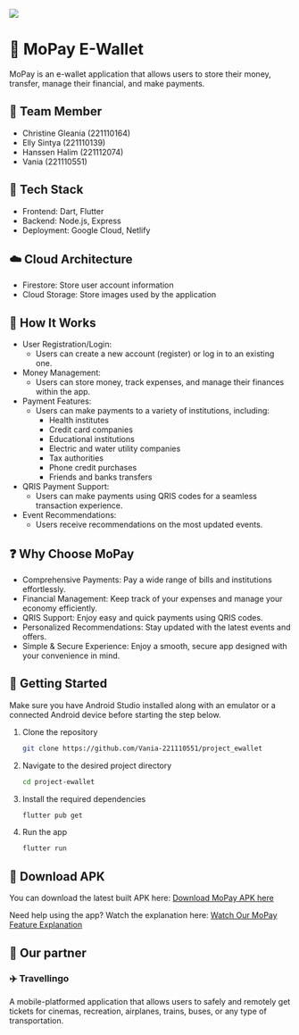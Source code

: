<p>
  <img src="https://mikroskilacid-my.sharepoint.com/:i:/g/personal/221110551_students_mikroskil_ac_id/EdjF1wgl22dJhVRyon1561wBOhbKRts9MQFT2_dJZGt6Lw?e=OzQMSj/logo.png"/>
</p>

# 💸 MoPay E-Wallet
MoPay is an e-wallet application that allows users to store their money, transfer, manage their financial, and make payments.

## 👥 Team Member
- Christine Gleania (221110164)
- Elly Sintya (221110139)
- Hanssen Halim (221112074)
- Vania (221110551)

## 👾 Tech Stack
- Frontend: Dart, Flutter
- Backend: Node.js, Express
- Deployment: Google Cloud, Netlify

## ☁️ Cloud Architecture
- Firestore: Store user account information
- Cloud Storage: Store images used by the application

## 🔭 How It Works
- User Registration/Login:
  - Users can create a new account (register) or log in to an existing one.
- Money Management:
  - Users can store money, track expenses, and manage their finances within the app.
- Payment Features:
  - Users can make payments to a variety of institutions, including:
    - Health institutes
    - Credit card companies
    - Educational institutions
    - Electric and water utility companies
    - Tax authorities
    - Phone credit purchases
    - Friends and banks transfers
- QRIS Payment Support:
  - Users can make payments using QRIS codes for a seamless transaction experience.
- Event Recommendations:
  - Users receive recommendations on the most updated events.

## ❓ Why Choose MoPay
- Comprehensive Payments: Pay a wide range of bills and institutions effortlessly.
- Financial Management: Keep track of your expenses and manage your economy efficiently.
- QRIS Support: Enjoy easy and quick payments using QRIS codes.
- Personalized Recommendations: Stay updated with the latest events and offers.
- Simple & Secure Experience: Enjoy a smooth, secure app designed with your convenience in mind.

## 💨 Getting Started
Make sure you have Android Studio installed along with an emulator or a connected Android device before starting the step below.

1. Clone the repository 

    ```bash 
    git clone https://github.com/Vania-221110551/project_ewallet
    ```

2. Navigate to the desired project directory

    ```bash 
    cd project-ewallet 
    ```

3. Install the required dependencies

    ```bash
    flutter pub get
    ```
    
4. Run the app

    ```bash
    flutter run
    ```
   
## 📱 Download APK
You can download the latest built APK here:
[Download MoPay APK here](https://mikroskilacid-my.sharepoint.com/:u:/g/personal/221110551_students_mikroskil_ac_id/EVbAlYGtxa1Bkuo5sD5awF0BPKxjUR--cO61LRBRciF5BA?e=wm5XzW)

Need help using the app? Watch the explanation here:
[Watch Our MoPay Feature Explanation](https://mikroskilacid-my.sharepoint.com/:v:/g/personal/221110551_students_mikroskil_ac_id/EfvQS99bWvtOvBoLmWPU4rMBVsHEyFE7fgjQucNqFsWO-g?nav=eyJyZWZlcnJhbEluZm8iOnsicmVmZXJyYWxBcHAiOiJPbmVEcml2ZUZvckJ1c2luZXNzIiwicmVmZXJyYWxBcHBQbGF0Zm9ybSI6IldlYiIsInJlZmVycmFsTW9kZSI6InZpZXciLCJyZWZlcnJhbFZpZXciOiJNeUZpbGVzTGlua0NvcHkifX0&e=p5Ly22)

## 🤝 Our partner
### ✈️ Travellingo 
A mobile-platformed application that allows users to safely and remotely get tickets for cinemas, recreation, airplanes, trains, buses, or any type of transportation.
